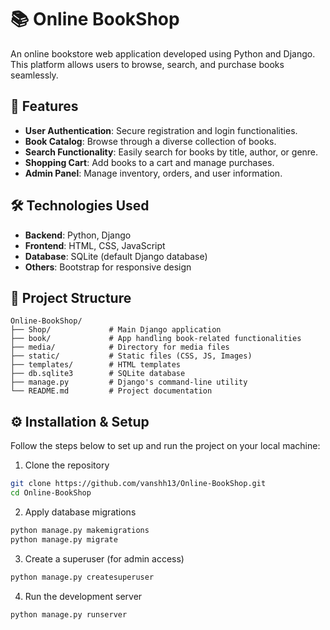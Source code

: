 # 📚 Online BookShop

An online bookstore web application developed using Python and Django. This platform allows users to browse, search, and purchase books seamlessly.

## 🚀 Features

- **User Authentication**: Secure registration and login functionalities.
- **Book Catalog**: Browse through a diverse collection of books.
- **Search Functionality**: Easily search for books by title, author, or genre.
- **Shopping Cart**: Add books to a cart and manage purchases.
- **Admin Panel**: Manage inventory, orders, and user information.

## 🛠️ Technologies Used

- **Backend**: Python, Django
- **Frontend**: HTML, CSS, JavaScript
- **Database**: SQLite (default Django database)
- **Others**: Bootstrap for responsive design

## 📂 Project Structure

```text
Online-BookShop/
├── Shop/             # Main Django application
├── book/             # App handling book-related functionalities
├── media/            # Directory for media files
├── static/           # Static files (CSS, JS, Images)
├── templates/        # HTML templates
├── db.sqlite3        # SQLite database
├── manage.py         # Django's command-line utility
└── README.md         # Project documentation
```


## ⚙️ Installation & Setup

Follow the steps below to set up and run the project on your local machine:

1. Clone the repository

```bash
git clone https://github.com/vanshh13/Online-BookShop.git
cd Online-BookShop
```
2. Apply database migrations

```bash
python manage.py makemigrations
python manage.py migrate
```
3. Create a superuser (for admin access)

```bash
python manage.py createsuperuser
```

4. Run the development server

```bash
python manage.py runserver
```

